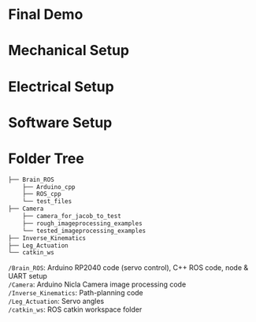 # Final Demo

# Mechanical Setup

# Electrical Setup

# Software Setup

# Folder Tree
```bash
├── Brain_ROS
    ├── Arduino_cpp
    ├── ROS_cpp
    └── test_files
├── Camera
    ├── camera_for_jacob_to_test
    ├── rough_imageprocessing_examples
    └── tested_imageprocessing_examples
├── Inverse_Kinematics
├── Leg_Actuation
└── catkin_ws
```
`/Brain_ROS`: Arduino RP2040 code (servo control), C++ ROS code, node & UART setup <br />
`/Camera`: Arduino Nicla Camera image processing code <br />
`/Inverse_Kinematics`: Path-planning code <br />
`/Leg_Actuation`: Servo angles <br />
`/catkin_ws`: ROS catkin workspace folder <br />
